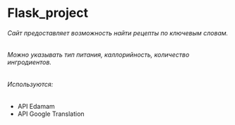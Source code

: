 # Flask_project

###### Сайт предоставляет возможность найти рецепты по ключевым словам.
###### Можно указывать тип питания, каллорийность, количество ингродиентов.
###### Используются:
 * API Edamam
 * API Google Translation
